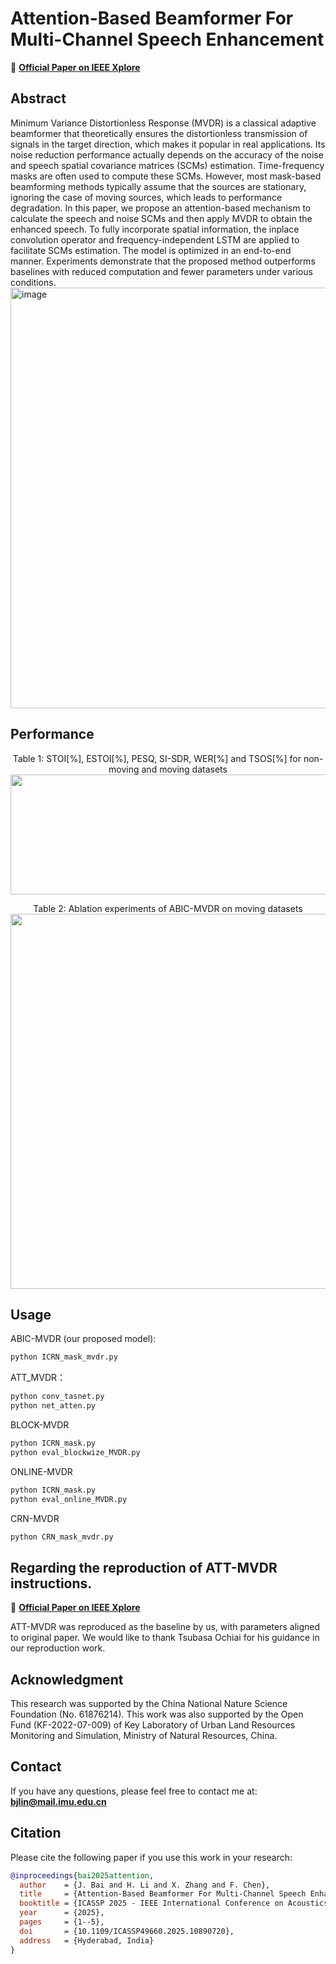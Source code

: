
# Attention-Based Beamformer For Multi-Channel Speech Enhancement
📄 **[Official Paper on IEEE Xplore](https://ieeexplore.ieee.org/document/10890720)**

## Abstract
Minimum Variance Distortionless Response (MVDR) is a classical adaptive beamformer that theoretically ensures the distortionless transmission of signals in the target direction, which makes it popular in real applications. Its noise reduction performance actually depends on the accuracy of the noise and speech spatial covariance matrices (SCMs) estimation. Time-frequency masks are often used to compute these SCMs. However, most mask-based beamforming methods typically assume that the sources are stationary, ignoring the case of
 moving sources, which leads to performance degradation. In this paper, we propose an attention-based mechanism to calculate the speech and noise SCMs and then apply MVDR to obtain the enhanced speech. To fully incorporate spatial information, the inplace convolution operator and frequency-independent LSTM are applied to facilitate SCMs estimation. The model is optimized in an end-to-end manner. Experiments demonstrate that the proposed method outperforms baselines with reduced computation and fewer parameters under various conditions.
<img width="1551" height="673" alt="image" src="https://github.com/user-attachments/assets/6b7082f8-47f9-44b3-a765-f96e96cd1011" />


 ## Performance
<p align="center">
 Table 1: STOI[%], ESTOI[%], PESQ, SI-SDR, WER[%] and TSOS[%] for non-moving and moving datasets
 <img width="1174" height="192" alt="image" src="https://github.com/user-attachments/assets/62fb54d0-f52e-4193-b731-069685ff659b" />
</p>
 
<p align="center">
 Table 2: Ablation experiments of ABIC-MVDR on moving datasets
  <img src="https://github.com/user-attachments/assets/4902f89b-c560-4f23-ac56-393660a2cc60" width="600"/>
</p>


 ## Usage

ABIC-MVDR (our proposed model):

```bash
python ICRN_mask_mvdr.py
```

ATT_MVDR：

```bash
python conv_tasnet.py 
python net_atten.py
```

BLOCK-MVDR
```bash
python ICRN_mask.py
python eval_blockwize_MVDR.py
```

ONLINE-MVDR
```bash
python ICRN_mask.py
python eval_online_MVDR.py
```

CRN-MVDR
```bash
python CRN_mask_mvdr.py
```

## Regarding the reproduction of ATT-MVDR instructions.
📄 **[Official Paper on IEEE Xplore](https://ieeexplore.ieee.org/abstract/document/10017367/)**

ATT-MVDR was reproduced as the baseline by us, with parameters aligned to original paper. We would like to thank Tsubasa Ochiai for his guidance in our reproduction work. 

 
## Acknowledgment
This research was supported by the China National Nature Science Foundation (No. 61876214). This work was also supported by the Open Fund (KF-2022-07-009) of Key Laboratory of Urban Land Resources Monitoring and Simulation, Ministry of Natural Resources, China.

## Contact
If you have any questions, please feel free to contact me at: **bjlin@mail.imu.edu.cn**

## Citation
Please cite the following paper if you use this work in your research:
```bibtex
@inproceedings{bai2025attention,
  author    = {J. Bai and H. Li and X. Zhang and F. Chen},
  title     = {Attention-Based Beamformer For Multi-Channel Speech Enhancement},
  booktitle = {ICASSP 2025 - IEEE International Conference on Acoustics, Speech and Signal Processing (ICASSP)},
  year      = {2025},
  pages     = {1--5},
  doi       = {10.1109/ICASSP49660.2025.10890720},
  address   = {Hyderabad, India}
}

